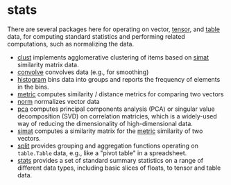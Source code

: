 # stats

There are several packages here for operating on vector, [tensor](../tensor), and [table](../table) data, for computing standard statistics and performing related computations, such as normalizing the data.

* [clust](clust) implements agglomerative clustering of items based on [simat](simat) similarity matrix data.
* [convolve](convolve) convolves data (e.g., for smoothing)
* [histogram](histogram) bins data into groups and reports the frequency of elements in the bins.
* [metric](metric) computes similarity / distance metrics for comparing two vectors
* [norm](norm) normalizes vector data
* [pca](pca) computes principal components analysis (PCA) or singular value decomposition (SVD) on correlation matricies, which is a widely-used way of reducing the dimensionality of high-dimensional data.
* [simat](simat) computes a similarity matrix for the [metric](metric) similarity of two vectors.
* [split](split) provides grouping and aggregation functions operating on `table.Table` data, e.g., like a "pivot table" in a spreadsheet.
* [stats](stats) provides a set of standard summary statistics on a range of different data types, including basic slices of floats, to tensor and table data.

